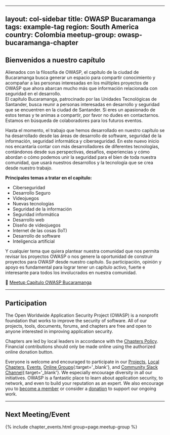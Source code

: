 
---
layout: col-sidebar
title: OWASP Bucaramanga
tags: example-tag
region: South America
country: Colombia
meetup-group: owasp-bucaramanga-chapter
---

## Bienvenidos a nuestro capítulo  
 
Alienados con la filosofía de OWASP, el capítulo de la ciudad de Bucaramanga busca generar un espacio para compartir conocimiento y acompañar a las personas interesadas en los múltiples proyectos de OWASP que ahora abarcan mucho más que información relacionada con seguridad en el desarrollo.  
El capítulo Bucaramanga, patrocinado por las Unidades Tecnológicas de Santander, busca reunir a personas interesadas en desarrollo y seguridad que se encuentren en la ciudad de Santander. Si eres un apasionado de estos temas y te animas a compartir, por favor no dudes en contactarnos. Estamos en búsqueda de colaboradores para los futuros eventos.  

Hasta el momento, el trabajo que hemos desarrollado en nuestro capítulo se ha desarrollado desde las áreas de desarrollo de software, seguridad de la información, seguridad informática y ciberseguridad. En este nuevo inicio nos encantaría contar con más desarrolladores de diferentes tecnologías, contándonos desde sus perspectivas, desafíos, experiencias y cómo abordan o cómo podemos unir la seguridad para el bien de toda nuestra comunidad, que usará nuestros desarrollos y la tecnología que se crea desde nuestro trabajo.

**Principales temas a tratar en el capítulo:**

- Ciberseguridad  
- Desarrollo Seguro  
- Videojuegos  
- Nuevas tecnologías  
- Seguridad de la información  
- Seguridad informática  
- Desarrollo web  
- Diseño de videojuegos  
- Internet de las cosas (IoT)  
- Desarrollo de software  
- Inteligencia artificial  

Y cualquier tema que quiera plantear nuestra comunidad que nos permita revisar los proyectos OWASP o nos genere la oportunidad de construir proyectos para OWASP desde nuestro capítulo. Su participación, opinión y apoyo es fundamental para lograr tener un capítulo activo, fuerte e interesante para todos los involucrados en nuestra comunidad.  

🔗 [Meetup Capítulo OWASP Bucaramanga](https://www.meetup.com/es-ES/owasp-bucaramanga-chapter/)

---

## Participation

The Open Worldwide Application Security Project (OWASP) is a nonprofit foundation that works to improve the security of software. All of our projects, tools, documents, forums, and chapters are free and open to anyone interested in improving application security. 

Chapters are led by local leaders in accordance with the [Chapters Policy](/www-policy/operational/chapters). Financial contributions should only be made online using the authorized online donation button. 

Everyone is welcome and encouraged to participate in our [Projects](/projects/), [Local Chapters](/chapters/), [Events](/events/), [Online Groups](https://groups.google.com/a/owasp.com/){:target='_blank'}, and [Community Slack Channel](https://owasp.slack.com/){:target='_blank'}. We especially encourage diversity in all our initiatives. OWASP is a fantastic place to learn about application security, to network, and even to build your reputation as an expert. We also encourage you to [become a member](/membership/) or consider a [donation](/donate/) to support our ongoing work.

---

## Next Meeting/Event

{% include chapter_events.html group=page.meetup-group %}
